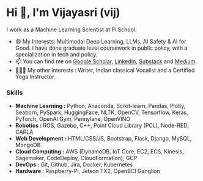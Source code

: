 # Hi 👋, I'm Vijayasri (vij)

I work as a Machine Learning Scientist at Pi School.
<!--Master's degree in AI from Amrita Vishwa Vidyapeetham.-->
<!-- Visit my website [here.](https://vijpandaturtle.github.io/)  -->

<!--     * To view an exhaustive list of my projects, please click [here](https://github.com/vijpandaturtle/vijpandaturtle/blob/master/details.md). -->
- 😄 My Interests: Multimodal Deep Learning, LLMs, AI Safety & AI for Good. I have done graduate level coursework in public policy, with a specialization in tech and policy. <!--You can find some of my related work [here](https://thenotsodistantfuture.substack.com/).-->
- 📫 You can find me on [Google Scholar](https://scholar.google.com/citations?user=K_ST0dMAAAAJ&hl=en), [LinkedIn](https://www.linkedin.com/in/vijayasriiyer), [Substack](https://mindsandai.substack.com/) and [Medium](https://vijayasriiyer.medium.com/).
-  🤹🏽‍♀️ My other interests : Writer, Indian classical Vocalist and a Certified Yoga Instructor.

### Skills
- **Machine Learning :** Python, Anaconda, Scikit-learn, Pandas, Plotly, Seaborn, PySpark, HuggingFace, NLTK, OpenCV, Tensorflow, Keras, PyTorch, OpenAI Gym, Pennylane, OpenVINO
- **Robotics :** ROS, Gazebo, C++, Point Cloud Library (PCL), Node-RED, CARLA
- **Web Development :** HTML/CSS/JS, Bootstrap, Flask, Django, MySQL, MongoDB
- **Cloud Computing :** AWS (DynamoDB, IoT Core, EC2, ECS, Kinesis, Sagemaker, CodeDeploy, CloudFormation), GCP
- **DevOps :** Git, Github, Jira, Docker, Kubernetes
- **Hardware :** Raspberry-Pi, Jetson TX2, OpenBCI Ganglion

<!--![](https://raw.githubusercontent.com/vijpandaturtle/github-stats/master/generated/overview.svg#gh-dark-mode-only)-->




